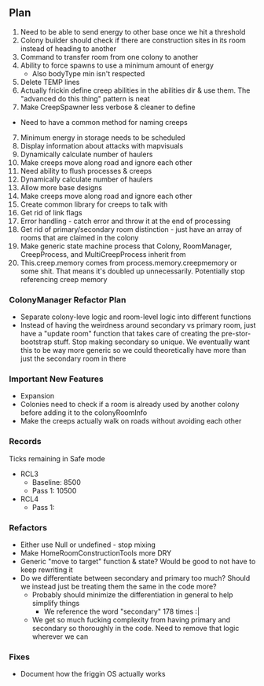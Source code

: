 ## Plan
1. Need to be able to send energy to other base once we hit a threshold
2. Colony builder should check if there are construction sites in its room instead of heading to another
3. Command to transfer room from one colony to another
4. Ability to force spawns to use a minimum amount of energy
    - Also bodyType min isn't respected
3. Delete TEMP lines
5. Actually frickin define creep abilities in the abilities dir & use them.  The "advanced do this thing" pattern is neat
6. Make CreepSpawner less verbose & cleaner to define
- Need to have a common method for naming creeps 
7. Minimum energy in storage needs to be scheduled
8. Display information about attacks with mapvisuals
9. Dynamically calculate number of haulers
10. Make creeps move along road and ignore each other
12. Need ability to flush processes & creeps
13. Dynamically calculate number of haulers
14. Allow more base designs
15. Make creeps move along road and ignore each other
16. Create common library for creeps to talk with
17. Get rid of link flags
18. Error handling - catch error and throw it at the end of processing
19. Get rid of primary/secondary room distinction - just have an array of rooms that are claimed in the colony
20. Make generic state machine process that Colony, RoomManager, CreepProcess, and MultiCreepProcess inherit from
21. This.creep.memory comes from process.memory.creepmemory or some shit.  That means it's doubled up unnecessarily.  Potentially stop referencing creep memory

### ColonyManager Refactor Plan
- Separate colony-leve logic and room-level logic into different functions
- Instead of having the weirdness around secondary vs primary room, just have a "update room" function that takes care of creating the pre-stor-bootstrap stuff.  Stop making secondary so unique.  We eventually want this to be way more generic so we could theoretically have more than just the secondary room in there

### Important New Features
- Expansion
- Colonies need to check if a room is already used by another colony before adding it to the colonyRoomInfo
- Make the creeps actually walk on roads without avoiding each other

### Records
Ticks remaining in Safe mode
- RCL3 
    - Baseline: 8500
    - Pass 1: 10500
- RCL4
    - Pass 1:

### Refactors
- Either use Null or undefined - stop mixing
- Make HomeRoomConstructionTools more DRY
- Generic "move to target" function & state?  Would be good to not have to keep rewriting it
- Do we differentiate between secondary and primary too much? Should we instead just be treating them the same in the code more?
    - Probably should minimize the differentiation in general to help simplify things
        - We reference the word "secondary" 178 times :|
    - We get so much fucking complexity from having primary and secondary so thoroughly in the code.  Need to remove that logic wherever we can

### Fixes
- Document how the friggin OS actually works
